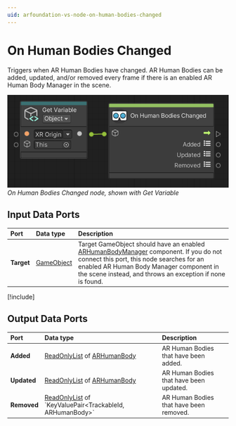 ```yaml
---
uid: arfoundation-vs-node-on-human-bodies-changed
---
```

# On Human Bodies Changed

Triggers when AR Human Bodies have changed. AR Human Bodies can be added, updated, and/or removed every frame if there is an enabled AR Human Body Manager in the scene.

![On Human Bodies Changed](../../images/visual-scripting/vs-on-human-bodies-changed.png)<br/>*On Human Bodies Changed node, shown with Get Variable*

## Input Data Ports

| Port | Data type | Description |
| :--- | :-------- | :---------- |
| **Target** | [GameObject](xref:UnityEngine.GameObject) | Target GameObject should have an enabled [ARHumanBodyManager](xref:arfoundation-body-tracking#ar-human-body-manager-component) component. If you do not connect this port, this node searches for an enabled AR Human Body Manager component in the scene instead, and throws an exception if none is found. |

[!include[](snippets/get-variable-tip.md)]

## Output Data Ports

| Port | Data type | Description |
| :--- | :-------- | :---------- |
| **Added** | [ReadOnlyList](xref:Unity.XR.CoreUtils.Collections.ReadOnlyList`1) of [ARHumanBody](xref:UnityEngine.XR.ARFoundation.ARHumanBody) | AR Human Bodies that have been added. |
| **Updated** | [ReadOnlyList](xref:Unity.XR.CoreUtils.Collections.ReadOnlyList`1) of [ARHumanBody](xref:UnityEngine.XR.ARFoundation.ARHumanBody) | AR Human Bodies that have been updated. |
| **Removed** | [ReadOnlyList](xref:Unity.XR.CoreUtils.Collections.ReadOnlyList`1) of `KeyValuePair<TrackableId, ARHumanBody>` | AR Human Bodies that have been removed. |
